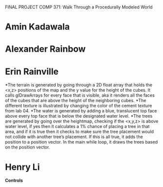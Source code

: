 FINAL PROJECT COMP 371: Walk Through a Procedurally Modeled World
# Amin Kadawala
# Alexander Rainbow
# Erin Rainville 
*The terrain is generated by going through a 2D float array that holds the <x,z> positions of the map and the y value for the height of the cubes. It calls glDrawArrays for every face that is visible, aka it renders all the faces of the cubes that are above the height of the neighboring cubes.
*The different texture is illustrated by changing the color of the cement texture from lab 04.
*The water is generated by adding a blue, translucent top face above every top face that is below the designated water level.
*The trees are generated by going over the heightmap, checking if the <x,y,z> is above water level, if yes then it calculates a 1% chance of placing a tree in that area, and if it is true then it checks to make sure the tree placement would not collide with another tree’s placement. If this is all true, it adds the position to a position vector. In the main while loop, it draws the trees based on the position vector.

# Henry Li

**Controls**

